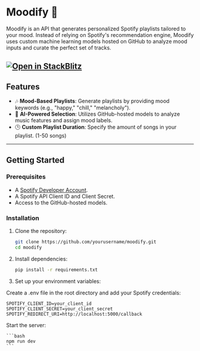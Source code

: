 # Moodify 🎵  
Moodify is an API that generates personalized Spotify playlists tailored to your mood. Instead of relying on Spotify's recommendation engine, Moodify uses custom machine learning models hosted on GitHub to analyze mood inputs and curate the perfect set of tracks.  

[![Open in StackBlitz](https://developer.stackblitz.com/img/open_in_stackblitz.svg)](https://stackblitz.com/github/brodycritchlow/Moodify)
---

## Features  
- 🎶 **Mood-Based Playlists**: Generate playlists by providing mood keywords (e.g., "happy," "chill," "melancholy").  
- 🤖 **AI-Powered Selection**: Utilizes GitHub-hosted models to analyze music features and assign mood labels.  
- 🕒 **Custom Playlist Duration**: Specify the amount of songs in your playlist. (1-50 songs)
---

## Getting Started  

### Prerequisites  
- A [Spotify Developer Account](https://developer.spotify.com/dashboard/applications).  
- A Spotify API Client ID and Client Secret.  
- Access to the GitHub-hosted models.

### Installation  
1. Clone the repository:  
   ```bash  
   git clone https://github.com/yourusername/moodify.git  
   cd moodify  
   ```

2. Install dependencies:
    ```bash
    pip install -r requirements.txt  
    ```

3. Set up your environment variables:

Create a .env file in the root directory and add your Spotify credentials:

```
SPOTIFY_CLIENT_ID=your_client_id  
SPOTIFY_CLIENT_SECRET=your_client_secret  
SPOTIFY_REDIRECT_URI=http://localhost:5000/callback  
```

Start the server:

    ```bash
    npm run dev
    ```
